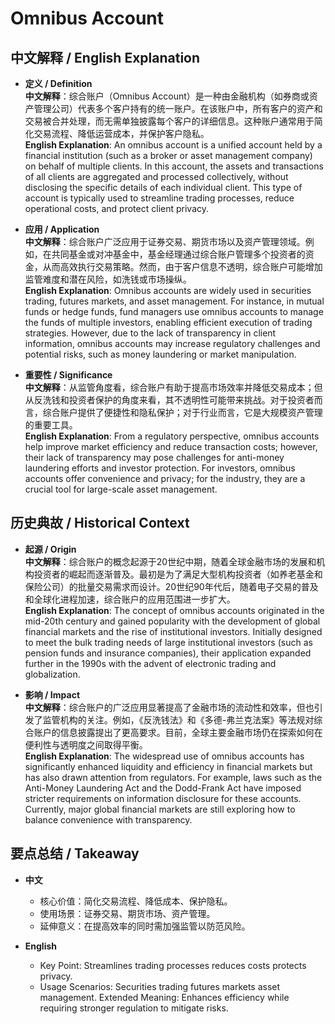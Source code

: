 # Omnibus Account

## 中文解释 / English Explanation

* **定义 / Definition**  
  **中文解释**：综合账户（Omnibus Account）是一种由金融机构（如券商或资产管理公司）代表多个客户持有的统一账户。在该账户中，所有客户的资产和交易被合并处理，而无需单独披露每个客户的详细信息。这种账户通常用于简化交易流程、降低运营成本，并保护客户隐私。  
  **English Explanation**: An omnibus account is a unified account held by a financial institution (such as a broker or asset management company) on behalf of multiple clients. In this account, the assets and transactions of all clients are aggregated and processed collectively, without disclosing the specific details of each individual client. This type of account is typically used to streamline trading processes, reduce operational costs, and protect client privacy.

* **应用 / Application**  
  **中文解释**：综合账户广泛应用于证券交易、期货市场以及资产管理领域。例如，在共同基金或对冲基金中，基金经理通过综合账户管理多个投资者的资金，从而高效执行交易策略。然而，由于客户信息不透明，综合账户可能增加监管难度和潜在风险，如洗钱或市场操纵。  
  **English Explanation**: Omnibus accounts are widely used in securities trading, futures markets, and asset management. For instance, in mutual funds or hedge funds, fund managers use omnibus accounts to manage the funds of multiple investors, enabling efficient execution of trading strategies. However, due to the lack of transparency in client information, omnibus accounts may increase regulatory challenges and potential risks, such as money laundering or market manipulation.

* **重要性 / Significance**  
  **中文解释**：从监管角度看，综合账户有助于提高市场效率并降低交易成本；但从反洗钱和投资者保护的角度来看，其不透明性可能带来挑战。对于投资者而言，综合账户提供了便捷性和隐私保护；对于行业而言，它是大规模资产管理的重要工具。  
  **English Explanation**: From a regulatory perspective, omnibus accounts help improve market efficiency and reduce transaction costs; however, their lack of transparency may pose challenges for anti-money laundering efforts and investor protection. For investors, omnibus accounts offer convenience and privacy; for the industry, they are a crucial tool for large-scale asset management.

## 历史典故 / Historical Context

* **起源 / Origin**  
  **中文解释**：综合账户的概念起源于20世纪中期，随着全球金融市场的发展和机构投资者的崛起而逐渐普及。最初是为了满足大型机构投资者（如养老基金和保险公司）的批量交易需求而设计。20世纪90年代后，随着电子交易的普及和全球化进程加速，综合账户的应用范围进一步扩大。  
  **English Explanation**: The concept of omnibus accounts originated in the mid-20th century and gained popularity with the development of global financial markets and the rise of institutional investors. Initially designed to meet the bulk trading needs of large institutional investors (such as pension funds and insurance companies), their application expanded further in the 1990s with the advent of electronic trading and globalization.

* **影响 / Impact**  
  **中文解释**：综合账户的广泛应用显著提高了金融市场的流动性和效率，但也引发了监管机构的关注。例如，《反洗钱法》和《多德-弗兰克法案》等法规对综合账户的信息披露提出了更高要求。目前，全球主要金融市场仍在探索如何在便利性与透明度之间取得平衡。  
  **English Explanation**: The widespread use of omnibus accounts has significantly enhanced liquidity and efficiency in financial markets but has also drawn attention from regulators. For example, laws such as the Anti-Money Laundering Act and the Dodd-Frank Act have imposed stricter requirements on information disclosure for these accounts. Currently, major global financial markets are still exploring how to balance convenience with transparency.

## 要点总结 / Takeaway

* **中文**  
  - 核心价值：简化交易流程、降低成本、保护隐私。
  - 使用场景：证券交易、期货市场、资产管理。
  - 延伸意义：在提高效率的同时需加强监管以防范风险。

* **English**  
  - Key Point: Streamlines trading processes reduces costs protects privacy.
  - Usage Scenarios: Securities trading futures markets asset management.
Extended Meaning: Enhances efficiency while requiring stronger regulation to mitigate risks.